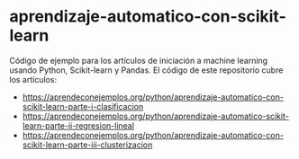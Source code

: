 # aprendizaje-automatico-con-scikit-learn

Código de ejemplo para los artículos de iniciación a machine learning usando Python, Scikit-learn y Pandas. El código de este repositorio cubre los artículos:

* https://aprendeconejemplos.org/python/aprendizaje-automatico-con-scikit-learn-parte-i-clasificacion
* https://aprendeconejemplos.org/python/aprendizaje-automatico-scikit-learn-parte-ii-regresion-lineal
* https://aprendeconejemplos.org/python/aprendizaje-automatico-con-scikit-learn-parte-iii-clusterizacion
